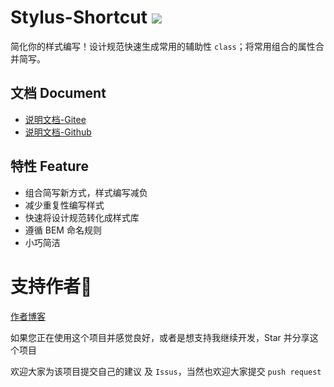 # Stylus-Shortcut [![](https://img.shields.io/npm/v/stylus-shortcut)](https://www.npmjs.com/package/stylus-shortcut)

简化你的样式编写！设计规范快速生成常用的辅助性 `class`；将常用组合的属性合并简写。

## 文档 Document

- [说明文档-Gitee](https://kwokronny.gitee.io/stylus-shortcut/)
- [说明文档-Github](https://kwokronny.github.io/stylus-shortcut/)

## 特性 Feature

- 组合简写新方式，样式编写减负
- 减少重复性编写样式
- 快速将设计规范转化成样式库
- 遵循 BEM 命名规则
- 小巧简洁

# 支持作者🚀

[作者博客](https://kwokronny.top/)

如果您正在使用这个项目并感觉良好，或者是想支持我继续开发，Star 并分享这个项目

欢迎大家为该项目提交自己的建议 及 `Issus`，当然也欢迎大家提交 `push request`